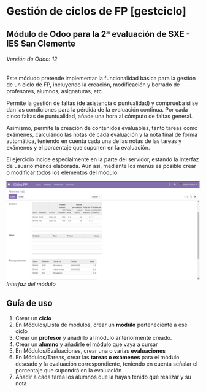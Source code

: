 # Gestión de ciclos de FP [gestciclo]
## Módulo de Odoo para la 2ª evaluación de SXE - IES San Clemente
###### Versión de Odoo: 12

Este módudo pretende implementar la funcionalidad básica para la gestión de un ciclo de FP, incluyendo la creación, modificación y borrado de profesores, alumnos, asignaturas, etc.

Permite la gestión de faltas (de asistencia o puntualidad) y comprueba si se dan las condiciones para la pérdida de la evaluación continua. Por cada cinco faltas de puntualidad, añade una hora al cómputo de faltas general.

Asimismo, permite la creación de contenidos evaluables, tanto tareas como exámenes, calculando las notas de cada evaluación y la nota final de forma automática, teniendo en cuenta cada una de las notas de las tareas y exámenes y el porcentaje que suponen en la evaluación.

El ejercicio incide especialmente en la parte del servidor, estando la interfaz de usuario menos elaborada. Aún así, mediante los menús es posible crear o modificar todos los elementos del módulo.

![Interfaz del módulo](/doc/img/ciclos1.png)
*Interfaz del módulo*

## Guía de uso

1. Crear un **ciclo**
2. En Módulos/Lista de módulos, crear un  **módulo** perteneciente a ese ciclo
3. Crear un **profesor** y añadirlo al módulo anteriormente creado.
4. Crear un **alumno** y añadirle el módulo que vaya a cursar
5. En Módulos/Evaluaciones, crear una o varias **evaluaciones**
6. En Módulos/Tareas, crear las **tareas o exámenes** para el módulo deseado y la evaluación correspondiente, teniendo en cuenta señalar el porcentaje que supondrá en la evaluación
7. Añadir a cada tarea los alumnos que la hayan tenido que realizar y su nota
